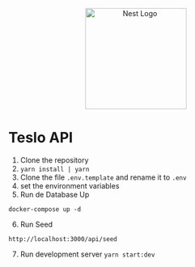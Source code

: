 <p align="center">
  <a href="http://nestjs.com/" target="blank"><img src="https://nestjs.com/img/logo-small.svg" width="200" alt="Nest Logo" /></a>
</p>

# Teslo API

1. Clone the repository
2. ```yarn install | yarn```
3. Clone the file ```.env.template``` and rename it to ```.env```
4. set the environment variables
5. Run de Database Up
```
docker-compose up -d
```
6. Run Seed 
```
http://localhost:3000/api/seed
```
7. Run development server ```yarn start:dev```
